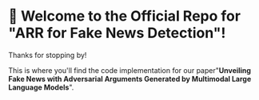 # 🎉 Welcome to the Official Repo for "ARR for Fake News Detection"! 
Thanks for stopping by!

This is where you'll find the code implementation for our paper"**Unveiling Fake News with Adversarial Arguments Generated by Multimodal Large Language Models**".

